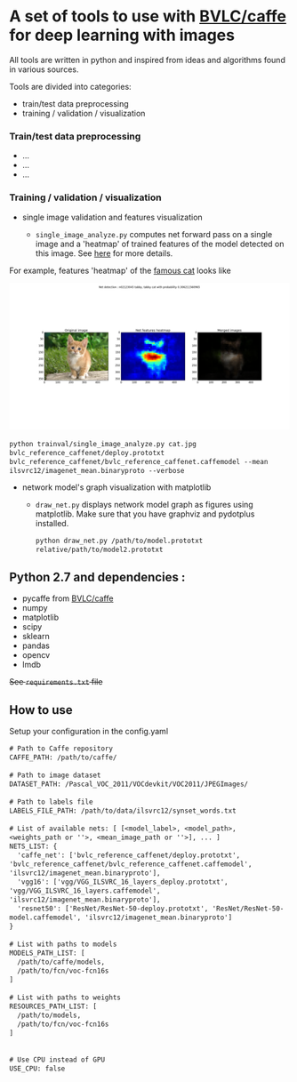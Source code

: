 # A set of tools to use with [BVLC/caffe](https://github.com/BVLC/caffe) for deep learning with images

All tools are written in python and inspired from ideas and algorithms found in various sources.

Tools are divided into categories:

- train/test data preprocessing  
- training / validation / visualization

### Train/test data preprocessing  

- ...
- ...
- ...

### Training / validation / visualization

- single image validation and features visualization

  - `single_image_analyze.py` computes net forward pass on a single image and a 'heatmap' of trained features of the model detected on this image. See [here](https://github.com/vfdev-5/caffe-tools/blob/master/trainval/README.md) for more details.


For example, features 'heatmap' of the [famous cat](http://nbviewer.jupyter.org/github/BVLC/caffe/blob/master/examples/00-classification.ipynb) looks like

<img src="https://github.com/vfdev-5/caffe-tools/blob/master/examples/results/ref_caffenet_cat_visu.png" width="1000"/>

```
python trainval/single_image_analyze.py cat.jpg bvlc_reference_caffenet/deploy.prototxt bvlc_reference_caffenet/bvlc_reference_caffenet.caffemodel --mean ilsvrc12/imagenet_mean.binaryproto --verbose
```

- network model's graph visualization with matplotlib

  - `draw_net.py` displays network model graph as figures using matplotlib. Make sure that you have graphviz and pydotplus installed.
    ```
    python draw_net.py /path/to/model.prototxt relative/path/to/model2.prototxt
    ```

## Python 2.7 and dependencies :

* pycaffe from [BVLC/caffe](https://github.com/BVLC/caffe)
* numpy
* matplotlib
* scipy
* sklearn
* pandas
* opencv
* lmdb

~~See `requirements.txt` file~~


## How to use

Setup your configuration in the config.yaml
```
# Path to Caffe repository
CAFFE_PATH: /path/to/caffe/

# Path to image dataset
DATASET_PATH: /Pascal_VOC_2011/VOCdevkit/VOC2011/JPEGImages/

# Path to labels file
LABELS_FILE_PATH: /path/to/data/ilsvrc12/synset_words.txt

# List of available nets: [ [<model_label>, <model_path>, <weights_path or ''>, <mean_image_path or ''>], ... ]
NETS_LIST: {
  'caffe_net': ['bvlc_reference_caffenet/deploy.prototxt', 'bvlc_reference_caffenet/bvlc_reference_caffenet.caffemodel', 'ilsvrc12/imagenet_mean.binaryproto'],
  'vgg16': ['vgg/VGG_ILSVRC_16_layers_deploy.prototxt', 'vgg/VGG_ILSVRC_16_layers.caffemodel', 'ilsvrc12/imagenet_mean.binaryproto'],
  'resnet50': ['ResNet/ResNet-50-deploy.prototxt', 'ResNet/ResNet-50-model.caffemodel', 'ilsvrc12/imagenet_mean.binaryproto']
}

# List with paths to models
MODELS_PATH_LIST: [
  /path/to/caffe/models,
  /path/to/fcn/voc-fcn16s
]

# List with paths to weights
RESOURCES_PATH_LIST: [
  /path/to/models,
  /path/to/fcn/voc-fcn16s
]


# Use CPU instead of GPU
USE_CPU: false

```
